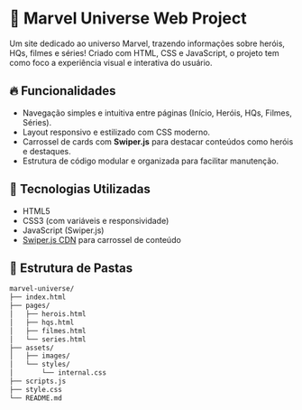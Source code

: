 # 🌟 Marvel Universe Web Project

Um site dedicado ao universo Marvel, trazendo informações sobre heróis, HQs, filmes e séries! Criado com HTML, CSS e JavaScript, o projeto tem como foco a experiência visual e interativa do usuário.

## 🔥 Funcionalidades

- Navegação simples e intuitiva entre páginas (Início, Heróis, HQs, Filmes, Séries).
- Layout responsivo e estilizado com CSS moderno.
- Carrossel de cards com **Swiper.js** para destacar conteúdos como heróis e destaques.
- Estrutura de código modular e organizada para facilitar manutenção.

## 🧱 Tecnologias Utilizadas

- HTML5
- CSS3 (com variáveis e responsividade)
- JavaScript (Swiper.js)
- [Swiper.js CDN](https://swiperjs.com/) para carrossel de conteúdo

## 📁 Estrutura de Pastas

```bash
marvel-universe/
├── index.html
├── pages/
│   ├── herois.html
│   ├── hqs.html
│   ├── filmes.html
│   └── series.html
├── assets/
│   ├── images/
│   └── styles/
│       └── internal.css
├── scripts.js
├── style.css
└── README.md
